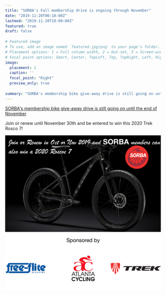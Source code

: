 ```yaml
---
title: "SORBA's Fall membership drive is ongoing through November"
date: "2019-11-20T00:10:00Z"
lastmod: "2019-11-20T10:00:00Z"
featured: true
draft: false

# Featured image
# To use, add an image named `featured.jpg/png` to your page's folder.
# Placement options: 1 = Full column width, 2 = Out-set, 3 = Screen-width
# Focal point options: Smart, Center, TopLeft, Top, TopRight, Left, Right, BottomLeft, Bottom, BottomRight
image:
  placement: 1
  caption: ''
  focal_point: "Right"
  preview_only: true

summary: "SORBA's membership bike give-away drive is still going on until the end of November!"
---
```


[SORBA's membership bike give-away drive is still going on until the end of November](https://sorba.org/news/sorba-membership-campaign/)

Join or renew until November 30th and be entered to win this 2020 Trek Rosco 7!

![](featured.png)
